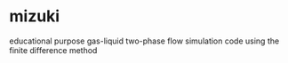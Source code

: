 # mizuki
educational purpose gas-liquid two-phase flow simulation code using the finite difference method
